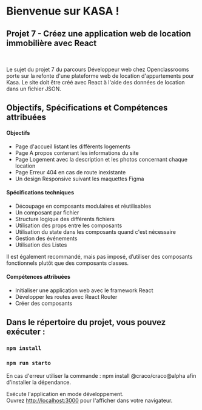 # Bienvenue sur KASA !

## Projet 7 - Créez une application web de location immobilière avec React

</br>

Le sujet du projet 7 du parcours Développeur web chez Openclassrooms porte sur la refonte d'une plateforme web de location d'appartements pour Kasa. Le site doit être créé avec React à l'aide des données de location dans un fichier JSON. 

## Objectifs, Spécifications et Compétences attribuées

#### Objectifs

-   Page d'accueil listant les différents logements
-   Page A propos contenant les informations du site
-   Page Logement avec la description et les photos concernant chaque location
-   Page Erreur 404 en cas de route inexistante
-   Un design Responsive suivant les maquettes Figma

#### Spécifications techniques

-   Découpage en composants modulaires et réutilisables
-   Un composant par fichier
-   Structure logique des différents fichiers
-   Utilisation des props entre les composants
-   Utilisation du state dans les composants quand c'est nécessaire
-   Gestion des événements
-   Utilisation des Listes

Il est également recommandé, mais pas imposé, d’utiliser des composants
fonctionnels plutôt que des composants classes.


#### Compétences attribuées

-   Initialiser une application web avec le framework React
-   Développer les routes avec React Router
-   Créer des composants


## Dans le répertoire du projet, vous pouvez exécuter :
### `npm install`

### `npm run starto`

En cas d'erreur utiliser la commande : npm install @craco/craco@alpha
afin d'installer la dépendance.

Exécute l'application en mode développement.\
Ouvrez [http://localhost:3000](http://localhost:3000) pour l'afficher dans votre navigateur.


